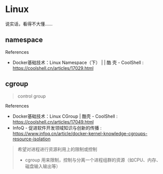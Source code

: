 # Linux

说实话，看得不大懂……

## namespace

References

- Docker基础技术：Linux Namespace（下） | | 酷 壳 - CoolShell : https://coolshell.cn/articles/17029.html

## cgroup

> control group

References

- Docker基础技术：Linux CGroup | 酷壳 - CoolShell : https://coolshell.cn/articles/17049.html
- InfoQ - 促进软件开发领域知识与创新的传播 : https://www.infoq.cn/article/docker-kernel-knowledge-cgroups-resource-isolation

> 希望对进程进行资源利用上的限制或控制
>
> - cgroup 用来限制，控制与分离一个进程组群的资源（如CPU、内存、磁盘输入输出等）
